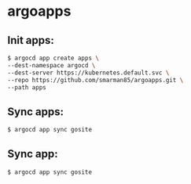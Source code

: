 # argoapps

## Init apps:
```bash
$ argocd app create apps \
--dest-namespace argocd \
--dest-server https://kubernetes.default.svc \
--repo https://github.com/smarman85/argoapps.git \
--path apps
```

## Sync apps:
```bash
$ argocd app sync gosite
```

## Sync app:
```bash
$ argocd app sync gosite
```

